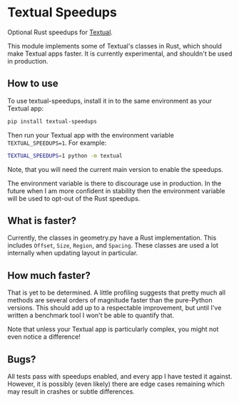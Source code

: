 # Textual Speedups

Optional Rust speedups for [Textual](https://github.com/textualize/textual).

This module implements some of Textual's classes in Rust, which should make Textual apps faster.
It is currently experimental, and shouldn't be used in production.

## How to use

To use textual-speedups, install it in to the same environment as your Textual app:

```bash
pip install textual-speedups
```

Then run your Textual app with the environment variable `TEXTUAL_SPEEDUPS=1`.
For example:

```bash
TEXTUAL_SPEEDUPS=1 python -m textual
```

Note, that you will need the current main version to enable the speedups.

The environment variable is there to discourage use in production.
In the future when I am more confident in stability then the environment variable will be used to opt-out of the Rust speedups.

## What is faster?

Currently, the classes in geometry.py have a Rust implementation.
This includes `Offset`, `Size`, `Region`, and `Spacing`.
These classes are used a lot internally when updating layout in particular.

## How much faster?

That is yet to be determined.
A little profiling suggests that pretty much all methods are several orders of magnitude faster than the pure-Python versions.
This should add up to a respectable improvement, but until I've written a benchmark tool I won't be able to quantify that.

Note that unless your Textual app is particularly complex, you might not even notice a difference!

## Bugs?

All tests pass with speedups enabled, and every app I have tested it against.
However, it is possibly (even likely) there are edge cases remaining which may result in crashes or subtle differences.
